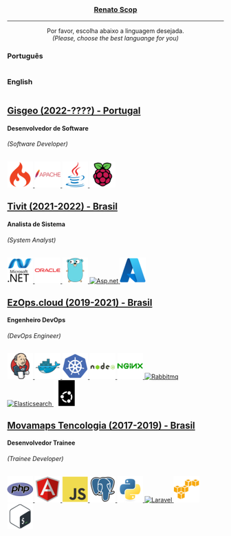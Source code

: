<h3 style="text-align: center;"><a href="https://www.linkedin.com/in/renato-alvorcem-scop-7b7b7811a/" target="_blank" rel="noreferrer">Renato Scop </a></h3>

___
<p style="text-align: center;"> Por favor, escolha abaixo a linguagem desejada.<br><em>(Please, choose the best languange for you)</em></p>
<style>
details summary::-webkit-details-marker {
  display: none;
}
details summary {
  list-style: none;
  cursor: pointer;
}
</style>
<details>
  <summary class="custom-summary"><h3>Português</h3></summary>

  ### Olá, me chamo Renato Alvorcem Scop, sou um desenvolvedor amazonense brasileiro em constante evolução e aprendizado, aqui você me conhecer um pouco melhor.
  <p>
  Meu primeiro contato com a área de programação foi quando decidi abrir servidores privados de alguns jogos populares no Brasil, e com isso acabei aprendendo um pouco de Java, C++, Redes, Firewall, Conexão Remota, Shell, Bash dentre inumeras outras tecnologias.
  </p>
  <p>
  Formalmente iniciei minha carreira em 2017 e desde então passei por inumeros projetos e problemas que ajudaram a me aperfeiçoar dentro da área.
  </p>
</details>
<details>
  <summary><h3>English</h3></summary>

  ### Hello, my name is Renato Alvorcem Scop. I'm a software developer from Amazonas, Brazil, in a constant cycle of learning and evolution. Here, you can get to know me better.
  <p>
  My first contact with programming was when I decided to open private game servers for some popular games in Brazil, and with that, I learned a little bit of Java, C++, networking, firewalls, remote connections, shell, and many other technologies.
  </p>
  <p>
  Formally speaking, I started my career in 2017. Since then, I have worked on various projects and encountered numerous challenges that have helped me to improve in the IT field.
  </p>
</details>

## <a href="https://www.linkedin.com/company/gisgeo/mycompany/" target="_blank" rel="noreferrer">Gisgeo (2022-????) - Portugal</a>
  #### Desenvolvedor de Software
  ###### (<em>Software Developer</em>)
  <a href="https://codeigniter.com/" target="_blank" rel="noreferrer"> <img src="https://raw.githubusercontent.com/devicons/devicon/55609aa5bd817ff167afce0d965585c92040787a/icons/codeigniter/codeigniter-plain.svg" alt="Codeigniter" width="60" height="60"/> </a>
  <a href="https://httpd.apache.org/" target="_blank" rel="noreferrer"> <img src="https://raw.githubusercontent.com/devicons/devicon/55609aa5bd817ff167afce0d965585c92040787a/icons/apache/apache-original-wordmark.svg" alt="Apache" width="60" height="60"/> </a>
  <a href="https://www.java.com/" target="_blank" rel="noreferrer"> <img src="https://raw.githubusercontent.com/devicons/devicon/55609aa5bd817ff167afce0d965585c92040787a/icons/java/java-original.svg" alt="Java" width="60" height="60"/> </a>
  <a href="https://www.raspberrypi.org/" target="_blank" rel="noreferrer"> <img src="https://raw.githubusercontent.com/devicons/devicon/55609aa5bd817ff167afce0d965585c92040787a/icons/raspberrypi/raspberrypi-original.svg" alt="Raspberry" width="60" height="60"/> </a>

  ## <a href="https://www.linkedin.com/company/tivit/" target="_blank" rel="noreferrer">Tivit (2021-2022) - Brasil</a>
  #### Analista de Sistema
  ###### (<em>System Analyst</em>)

  <a href="https://dotnet.microsoft.com/" target="_blank" rel="noreferrer"> <img src="https://raw.githubusercontent.com/devicons/devicon/55609aa5bd817ff167afce0d965585c92040787a/icons/dot-net/dot-net-original-wordmark.svg" alt=".Net" width="60" height="60"/> </a>
  <a href="https://www.oracle.com/" target="_blank" rel="noreferrer"> <img src="https://raw.githubusercontent.com/devicons/devicon/55609aa5bd817ff167afce0d965585c92040787a/icons/oracle/oracle-original.svg" alt="Oracle" width="60" height="60"/> </a>
  <a href="https://go.dev/" target="_blank" rel="noreferrer"> <img src="https://raw.githubusercontent.com/devicons/devicon/55609aa5bd817ff167afce0d965585c92040787a/icons/go/go-original.svg" alt="Go" width="60" height="60"/> </a>
  <a href="https://dotnet.microsoft.com/apps/aspnet" target="_blank" rel="noreferrer"> <img src="https://www.svgrepo.com/show/508894/aspnet.svg" alt="Asp.net" width="60" height="60"/> </a>
  <a href="https://azure.microsoft.com/" target="_blank" rel="noreferrer"> <img src="https://raw.githubusercontent.com/devicons/devicon/55609aa5bd817ff167afce0d965585c92040787a/icons/azure/azure-original.svg" alt="Azure" width="60" height="60"/> </a>

  ## <a href="https://www.linkedin.com/company/ezops/" target="_blank" rel="noreferrer">EzOps.cloud (2019-2021) - Brasil</a>
  #### Engenheiro DevOps
  ###### (<em>DevOps Engineer</em>)
  <a href="https://www.jenkins.io/" target="_blank" rel="noreferrer"> <img src="https://raw.githubusercontent.com/devicons/devicon/55609aa5bd817ff167afce0d965585c92040787a/icons/jenkins/jenkins-original.svg" alt="Jenkins" width="60" height="60"/> </a>
  <a href="https://www.docker.com/" target="_blank" rel="noreferrer"> <img src="https://raw.githubusercontent.com/devicons/devicon/55609aa5bd817ff167afce0d965585c92040787a/icons/docker/docker-original.svg" alt="Docker" width="60" height="60"/> </a>
  <a href="https://kubernetes.io/" target="_blank" rel="noreferrer"> <img src="https://raw.githubusercontent.com/devicons/devicon/55609aa5bd817ff167afce0d965585c92040787a/icons/kubernetes/kubernetes-plain.svg" alt="Kubernets" width="60" height="60"/> </a>
  <a href="https://nodejs.org/" target="_blank" rel="noreferrer"> <img src="https://raw.githubusercontent.com/devicons/devicon/55609aa5bd817ff167afce0d965585c92040787a/icons/nodejs/nodejs-original-wordmark.svg" alt="Nodejs" width="60" height="60"/> </a>
  <a href="https://www.nginx.com/" target="_blank" rel="noreferrer"> <img src="https://raw.githubusercontent.com/devicons/devicon/55609aa5bd817ff167afce0d965585c92040787a/icons/nginx/nginx-original.svg" alt="Nginx" width="60" height="60"/> </a>
  <a href="https://www.rabbitmq.com/" target="_blank" rel="noreferrer"> <img src="https://www.rabbitmq.com/img/logo-rabbitmq.svg" alt="Rabbitmq" width="60" height="60"/> </a>
  <a href="https://www.elastic.co/pt/" target="_blank" rel="noreferrer"> <img src="https://images.contentstack.io/v3/assets/bltefdd0b53724fa2ce/blt784552688fae9979/5bbca1d7c863b8e614126af7/logo-elastic-outline-white.svg" alt="Elasticsearch" width="60" height="60"/> </a>
  <a href="https://ubuntu.com/" target="_blank" rel="noreferrer"> <img src="https://raw.githubusercontent.com/devicons/devicon/55609aa5bd817ff167afce0d965585c92040787a/icons/ubuntu/ubuntu-plain.svg" alt="Ubuntu" width="60" height="60"/> </a>

  ## <a href="https://www.linkedin.com/company/mova-tecnologia/" target="_blank" rel="noreferrer">Movamaps Tencologia (2017-2019) - Brasil</a>
  #### Desenvolvedor Trainee
  ###### (<em>Trainee Developer</em>)
  <a href="https://www.php.net/" target="_blank" rel="noreferrer"> <img src="https://raw.githubusercontent.com/devicons/devicon/55609aa5bd817ff167afce0d965585c92040787a/icons/php/php-original.svg" alt="Php" width="60" height="60"/> </a>
  <a href="https://angular.io/" target="_blank" rel="noreferrer"> <img src="https://raw.githubusercontent.com/devicons/devicon/55609aa5bd817ff167afce0d965585c92040787a/icons/angularjs/angularjs-original.svg" alt="Angular" width="60" height="60"/> </a> 
  <a href="https://www.javascript.com/" target="_blank" rel="noreferrer"> <img src="https://raw.githubusercontent.com/devicons/devicon/55609aa5bd817ff167afce0d965585c92040787a/icons/javascript/javascript-original.svg" alt="Javascript" width="60" height="60"/> </a> 
  <a href="https://www.postgresql.org/" target="_blank" rel="noreferrer"> <img src="https://raw.githubusercontent.com/devicons/devicon/55609aa5bd817ff167afce0d965585c92040787a/icons/postgresql/postgresql-original.svg" alt="Postgresql" width="60" height="60"/> </a> 
  <a href="https://www.python.org/" target="_blank" rel="noreferrer"> <img src="https://raw.githubusercontent.com/devicons/devicon/55609aa5bd817ff167afce0d965585c92040787a/icons/python/python-original.svg" alt="Python" width="60" height="60"/> </a>
  <a href="https://laravel.com/" target="_blank" rel="noreferrer"> <img src="https://laravel.com/img/logomark.min.svg" alt="Laravel" width="60" height="60"/> </a> 
  <a href="https://aws.amazon.com/" target="_blank" rel="noreferrer"> <img src="https://raw.githubusercontent.com/devicons/devicon/55609aa5bd817ff167afce0d965585c92040787a/icons/amazonwebservices/amazonwebservices-original.svg" alt="Aws" width="60" height="60"/> </a> 
  <a href="https://www.gnu.org/software/bash/" target="_blank" rel="noreferrer"> <img src="https://raw.githubusercontent.com/devicons/devicon/55609aa5bd817ff167afce0d965585c92040787a/icons/bash/bash-original.svg" alt="Bash" width="60" height="60"/> </a> 
